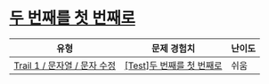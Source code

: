# [두 번째를 첫 번째로](https://www.codetree.ai/trails/complete/curated-cards/test-second-to-first)

|유형|문제 경험치|난이도|
|---|---|---|
|[Trail 1 / 문자열 / 문자 수정](https://www.codetree.ai/trail-info/novice-low/)|[[Test]두 번째를 첫 번째로](https://www.codetree.ai/trails/complete/curated-cards/test-second-to-first/)|쉬움|

